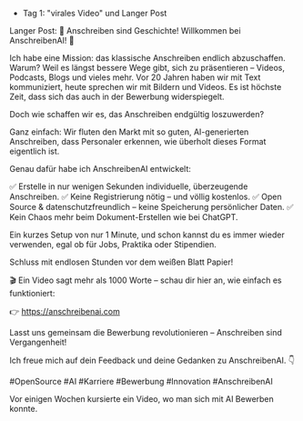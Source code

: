 - Tag 1: "virales Video" und Langer Post

Langer Post:
🚀 Anschreiben sind Geschichte! Willkommen bei AnschreibenAI! 🎉

Ich habe eine Mission: das klassische Anschreiben endlich abzuschaffen. Warum? Weil es längst bessere Wege gibt, sich zu präsentieren – Videos, Podcasts, Blogs und vieles mehr. Vor 20 Jahren haben wir mit Text kommuniziert, heute sprechen wir mit Bildern und Videos. Es ist höchste Zeit, dass sich das auch in der Bewerbung widerspiegelt.

Doch wie schaffen wir es, das Anschreiben endgültig loszuwerden?

Ganz einfach: Wir fluten den Markt mit so guten, AI-generierten Anschreiben, dass Personaler erkennen, wie überholt dieses Format eigentlich ist.

Genau dafür habe ich AnschreibenAI entwickelt:

✅ Erstelle in nur wenigen Sekunden individuelle, überzeugende Anschreiben.
✅ Keine Registrierung nötig – und völlig kostenlos.
✅ Open Source & datenschutzfreundlich – keine Speicherung persönlicher Daten.
✅ Kein Chaos mehr beim Dokument-Erstellen wie bei ChatGPT.

Ein kurzes Setup von nur 1 Minute, und schon kannst du es immer wieder verwenden, egal ob für Jobs, Praktika oder Stipendien.

Schluss mit endlosen Stunden vor dem weißen Blatt Papier!

🎬 Ein Video sagt mehr als 1000 Worte – schau dir hier an, wie einfach es funktioniert:

👉 https://anschreibenai.com

Lasst uns gemeinsam die Bewerbung revolutionieren – Anschreiben sind Vergangenheit!

Ich freue mich auf dein Feedback und deine Gedanken zu AnschreibenAI. 👇

#OpenSource #AI #Karriere #Bewerbung #Innovation #AnschreibenAI

Vor einigen Wochen kursierte ein Video, wo man sich mit AI Bewerben konnte.
